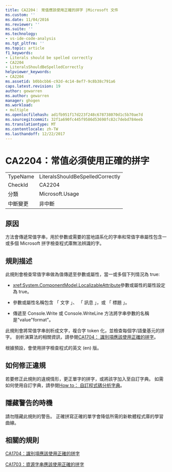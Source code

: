 ```yaml
---
title: CA2204： 常值應該使用正確的拼字 |Microsoft 文件
ms.custom: ''
ms.date: 11/04/2016
ms.reviewer: ''
ms.suite: ''
ms.technology:
- vs-ide-code-analysis
ms.tgt_pltfrm: ''
ms.topic: article
f1_keywords:
- Literals should be spelled correctly
- CA2204
- LiteralsShouldBeSpelledCorrectly
helpviewer_keywords:
- CA2204
ms.assetid: b0bbcbb6-c92d-4c14-8ef7-9c8b38c791a6
caps.latest.revision: 19
author: gewarren
ms.author: gewarren
manager: ghogen
ms.workload:
- multiple
ms.openlocfilehash: ad1fb951f17d223f248c678738070d1c5b70ae7d
ms.sourcegitcommit: 32f1a690fc445f9586d53698fc82c7debd784eeb
ms.translationtype: MT
ms.contentlocale: zh-TW
ms.lasthandoff: 12/22/2017
---
```

# <a name="ca2204-literals-should-be-spelled-correctly"></a>CA2204：常值必須使用正確的拼字
|||  
|-|-|  
|TypeName|LiteralsShouldBeSpelledCorrectly|  
|CheckId|CA2204|  
|分類|Microsoft.Usage|  
|中斷變更|非中斷|  
  
## <a name="cause"></a>原因  
 方法會傳遞常值字串，用於參數或需要的當地語系化的字串和常值字串屬性包含一或多個 Microsoft 拼字檢查程式庫無法辨識的字。  
  
## <a name="rule-description"></a>規則描述  
 此規則會檢查常值字串做為值傳遞至參數或屬性，當一或多個下列情況為 true:  
  
-   <xref:System.ComponentModel.LocalizableAttribute>參數或屬性的屬性設定為 true。  
  
-   參數或屬性名稱包含 「 文字 」、 「 訊息 」，或 「 標題 」。  
  
-   傳遞至 Console.Write 或 Console.WriteLine 方法將字串參數的名稱是"value"format"。  
  
 此規則會將常值字串剖析成文字，複合字 token 化，並檢查每個字/語彙基元的拼字。 剖析演算法的相關資訊，請參閱[CA1704： 識別項應該使用正確的拼字](../code-quality/ca1704-identifiers-should-be-spelled-correctly.md)。  
  
 根據預設，會使用拼字檢查程式的英文 (en) 版。  
  
## <a name="how-to-fix-violations"></a>如何修正違規  
 若要修正此規則的違規情形，更正單字的拼字，或將該字加入至自訂字典。 如需如何使用自訂字典，請參閱[How to： 自訂程式碼分析字典](../code-quality/how-to-customize-the-code-analysis-dictionary.md)。  
  
## <a name="when-to-suppress-warnings"></a>隱藏警告的時機  
 請勿隱藏此規則的警告。 正確拼寫正確的單字會降低所需的新軟體程式庫的學習曲線。  
  
## <a name="related-rules"></a>相關的規則  
 [CA1704：識別項應該使用正確的拼字](../code-quality/ca1704-identifiers-should-be-spelled-correctly.md)  
  
 [CA1703：資源字串應該使用正確的拼字](../code-quality/ca1703-resource-strings-should-be-spelled-correctly.md)